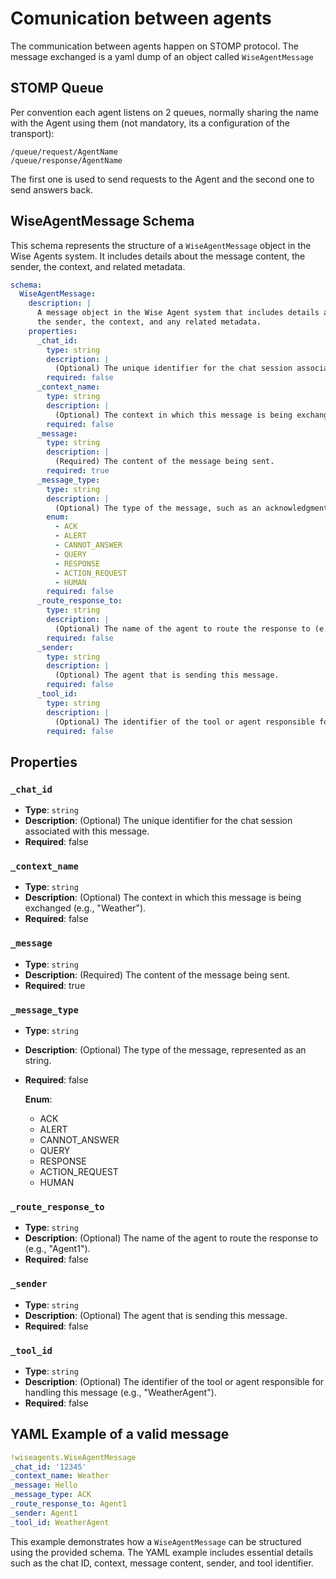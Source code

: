 # Comunication between agents

The communication between agents happen on STOMP protocol. The message exchanged is a yaml dump of an object called `WiseAgentMessage`

## STOMP Queue

Per convention each agent listens on 2 queues, normally sharing the name with the Agent using them (not mandatory, its a configuration of the transport):

```plain-text
/queue/request/AgentName
/queue/response/AgentName
```
The first one is used to send requests to the Agent and the second one to send answers back.

## WiseAgentMessage Schema

This schema represents the structure of a `WiseAgentMessage` object in the Wise Agents system. It includes details about the message content, the sender, the context, and related metadata.

```yaml
schema:
  WiseAgentMessage:
    description: |
      A message object in the Wise Agent system that includes details about the message content,
      the sender, the context, and any related metadata.
    properties:
      _chat_id:
        type: string
        description: |
          (Optional) The unique identifier for the chat session associated with this message.
        required: false
      _context_name:
        type: string
        description: |
          (Optional) The context in which this message is being exchanged (e.g., "Weather").
        required: false
      _message:
        type: string
        description: |
          (Required) The content of the message being sent.
        required: true
      _message_type:
        type: string
        description: |
          (Optional) The type of the message, such as an acknowledgment (ACK).
        enum:
          - ACK
          - ALERT
          - CANNOT_ANSWER
          - QUERY
          - RESPONSE
          - ACTION_REQUEST
          - HUMAN
        required: false
      _route_response_to:
        type: string
        description: |
          (Optional) The name of the agent to route the response to (e.g., "Agent1").
        required: false
      _sender:
        type: string
        description: |
          (Optional) The agent that is sending this message.
        required: false
      _tool_id:
        type: string
        description: |
          (Optional) The identifier of the tool or agent responsible for handling this message (e.g., "WeatherAgent").
        required: false

```

## Properties

### `_chat_id`
- **Type**: `string`
- **Description**: 
  (Optional) The unique identifier for the chat session associated with this message.
- **Required**: false

### `_context_name`
- **Type**: `string`
- **Description**: 
  (Optional) The context in which this message is being exchanged (e.g., "Weather").
- **Required**: false

### `_message`
- **Type**: `string`
- **Description**: 
  (Required) The content of the message being sent.
- **Required**: true

### `_message_type`
- **Type**: `string`
- **Description**: 
  (Optional) The type of the message, represented as an string.
- **Required**: false

  **Enum**: 
  - ACK
  - ALERT
  - CANNOT_ANSWER
  - QUERY
  - RESPONSE
  - ACTION_REQUEST
  - HUMAN

### `_route_response_to`
- **Type**: `string`
- **Description**: 
  (Optional) The name of the agent to route the response to (e.g., "Agent1").
- **Required**: false

### `_sender`
- **Type**: `string`
- **Description**: 
  (Optional) The agent that is sending this message.
- **Required**: false

### `_tool_id`
- **Type**: `string`
- **Description**: 
  (Optional) The identifier of the tool or agent responsible for handling this message (e.g., "WeatherAgent").
- **Required**: false

## YAML Example of a valid message

```yaml
!wiseagents.WiseAgentMessage
_chat_id: '12345'
_context_name: Weather
_message: Hello
_message_type: ACK
_route_response_to: Agent1
_sender: Agent1
_tool_id: WeatherAgent
```

This example demonstrates how a `WiseAgentMessage` can be structured using the provided schema. The YAML example includes essential details such as the chat ID, context, message content, sender, and tool identifier.